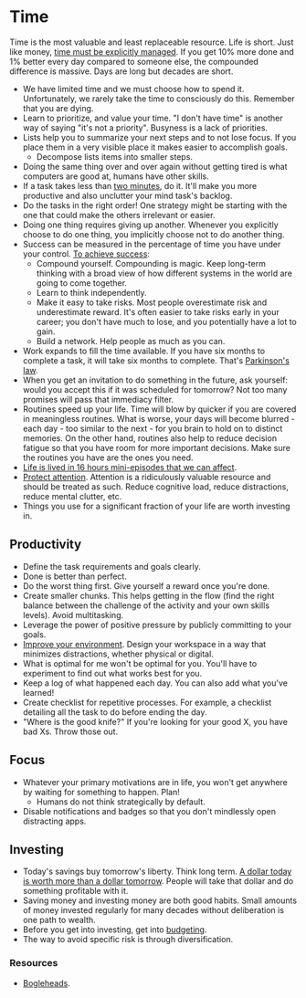 # Time

Time is the most valuable and least replaceable resource. Life is short. Just like money, [time must be explicitly managed](https://youtu.be/oTugjssqOT0). If you get 10% more done and 1% better every day compared to someone else, the compounded difference is massive. Days are long but decades are short.

- We have limited time and we must choose how to spend it. Unfortunately, we rarely take the time to consciously do this. Remember that you are dying.
- Learn to prioritize, and value your time. "I don't have time" is another way of saying "it's not a priority". Busyness is a lack of priorities.
- Lists help you to summarize your next steps and to not lose focus. If you place them in a very visible place it makes easier to accomplish goals.
  - Decompose lists items into smaller steps.
- Doing the same thing over and over again without getting tired is what computers are good at, humans have other skills.
- If a task takes less than [two minutes](https://jamesclear.com/how-to-stop-procrastinating), do it. It'll make you more productive and also unclutter your mind task's backlog.
- Do the tasks in the right order! One strategy might be starting with the one that could make the others irrelevant or easier.
- Doing one thing requires giving up another. Whenever you explicitly choose to do one thing, you implicitly choose not to do another thing.
- Success can be measured in the percentage of time you have under your control. [To achieve success](https://blog.samaltman.com/how-to-be-successful):
  - Compound yourself. Compounding is magic. Keep long-term thinking with a broad view of how different systems in the world are going to come together.
  - Learn to think independently.
  - Make it easy to take risks. Most people overestimate risk and underestimate reward. It's often easier to take risks early in your career; you don't have much to lose, and you potentially have a lot to gain.
  - Build a network. Help people as much as you can.
- Work expands to fill the time available. If you have six months to complete a task, it will take six months to complete. That's [Parkinson's law](https://en.wikipedia.org/wiki/Parkinson%27s_law).
- When you get an invitation to do something in the future, ask yourself: would you accept this if it was scheduled for tomorrow? Not too many promises will pass that immediacy filter.
- Routines speed up your life. Time will blow by quicker if you are covered in meaningless routines. What is worse, your days will become blurred - each day - too similar to the next - for you brain to hold on to distinct memories. On the other hand, routines also help to reduce decision fatigue so that you have room for more important decisions. Make sure the routines you have are the ones you need.
- [Life is lived in 16 hours mini-episodes that we can affect](https://youtu.be/-dYgnvrvQ3M?list=WL).
- [Protect attention](https://youtu.be/VpHyLG-sc4g). Attention is a ridiculously valuable resource and should be treated as such. Reduce cognitive load, reduce distractions, reduce mental clutter, etc.
- Things you use for a significant fraction of your life are worth investing in.

## Productivity

- Define the task requirements and goals clearly.
- Done is better than perfect.
- Do the worst thing first. Give yourself a reward once you're done.
- Create smaller chunks. This helps getting in the flow (find the right balance between the challenge of the activity and your own skills levels). Avoid multitasking.
- Leverage the power of positive pressure by publicly committing to your goals.
- [Improve your environment](https://nesslabs.com/neuroscience-of-procrastination). Design your workspace in a way that minimizes distractions, whether physical or digital.
- What is optimal for me won't be optimal for you. You'll have to experiment to find out what works best for you.
- Keep a log of what happened each day. You can also add what you've learned!
- Create checklist for repetitive processes. For example, a checklist detailing all the task to do before ending the day.
- "Where is the good knife?" If you're looking for your good X, you have bad Xs. Throw those out.

## Focus

- Whatever your primary motivations are in life, you won't get anywhere by waiting for something to happen. Plan!
  - Humans do not think strategically by default.
- Disable notifications and badges so that you don't mindlessly open distracting apps.

## Investing

- Today's savings buy tomorrow's liberty. Think long term. [A dollar today is worth more than a dollar tomorrow](https://putanumonit.com/2017/02/10/get-rich-slowly/). People will take that dollar and do something profitable with it.
- Saving money and investing money are both good habits. Small amounts of money invested regularly for many decades without deliberation is one path to wealth.
- Before you get into investing, get into [budgeting](https://www.reddit.com/r/ynab/comments/8d4ab4/what_is_the_best_approach_for_budgeting_savings/).
- The way to avoid specific risk is through diversification.

### Resources

- [Bogleheads](https://www.bogleheads.org/wiki/Getting_started).

